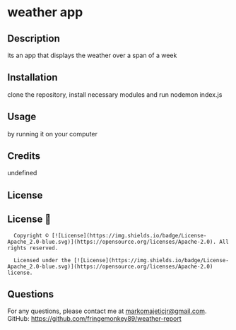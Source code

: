 # weather app

## Description
its an app that displays the weather over a span of a week

## Installation
clone the repository, install necessary modules and run nodemon index.js

## Usage
by running it on your computer

## Credits
undefined

## License
## License 📛

      Copyright © [![License](https://img.shields.io/badge/License-Apache_2.0-blue.svg)](https://opensource.org/licenses/Apache-2.0). All rights reserved. 
      
      Licensed under the [![License](https://img.shields.io/badge/License-Apache_2.0-blue.svg)](https://opensource.org/licenses/Apache-2.0) license.

## Questions
For any questions, please contact me at markomajeticjr@gmail.com.
GitHub: https://github.com/fringemonkey89/weather-report
